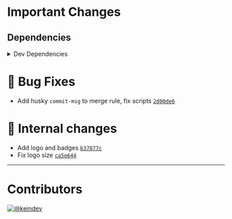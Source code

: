 # Important Changes

## Dependencies

<details>
<summary>Dev Dependencies</summary>

- Bumped **[changelog-guru](https://www.npmjs.com/package/changelog-guru/v/2.0.16)** from `2.0.14` to `2.0.16`

</details>

# :bug: Bug Fixes

- Add husky `commit-msg` to merge rule, fix scripts [`2d00de6`](https://github.com/tagproject/ts-package-shared-config/commit/2d00de651cd73ca9a0d70b9a9c1d3595f14d957f)

# :memo: Internal changes

- Add logo and badges [`b37877c`](https://github.com/tagproject/ts-package-shared-config/commit/b37877cba4cfdfd3620622c18712b8dcb12cec6e)
- Fix logo size [`ca5e644`](https://github.com/tagproject/ts-package-shared-config/commit/ca5e6443d8500b9ac71ac18c0154273b8125c51a)

---

# Contributors

[![@keindev](https://avatars.githubusercontent.com/u/4527292?v=4&s=40)](https://github.com/keindev)
